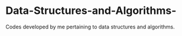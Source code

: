 # Data-Structures-and-Algorithms-
Codes developed by me pertaining to data structures and algorithms.
